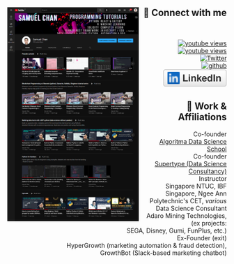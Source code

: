 <div id="toprow">
    <div align="left">
        <img align="left" width="60%" src="assets/yt_views.png">
    </div>
    <div align="right">
        <h2>🤝 Connect with me</h2>
        <br/>
        <dl>
        <dt>
        <a href="https://www.youtube.com/channel/UCzIxc8Vg53_ewaRIk3shBug?sub_confirmation=1">
        <img alt="youtube views" title="YouTube Views" alt="youtube views" src="https://img.shields.io/youtube/channel/views/UCzIxc8Vg53_ewaRIk3shBug?style=social"/></a> 
        </dt>
        <dt>
        <a href="https://www.youtube.com/channel/UCzIxc8Vg53_ewaRIk3shBug?sub_confirmation=1">
        <img alt="youtube views" title="YouTube Subscribers" alt="youtube subscribers" src="https://img.shields.io/youtube/channel/subscribers/UCzIxc8Vg53_ewaRIk3shBug?label=subscribe%20on%20youtube&style=social"/>
        </a>
        </dt>
        <dt>
            <a href="https://twitter.com/_onlyphantom">
                <img src="https://img.shields.io/twitter/follow/_onlyphantom?style=social" alt="Twitter">
            </a>
        </dt>
        <dt>
            <a href="https://github.com/onlyphantom">
                <img src="https://img.shields.io/github/followers/onlyphantom?style=social" alt="github">
            </a>
        </dt>
        <dt>
        <a href="https://www.linkedin.com/in/chansamuel/">
            <img src="assets/linkedin.svg" alt="LinkedIn">
        </a>
        </dt>
        </dl>
        <h2>💼 Work & Affiliations</h2>
        <dl>
        <dt>Co-founder</dt>
        <dd>
            <a href="https://algorit.ma">Algoritma Data Science School</a>
        </dd>
        <dt>Co-founder</dt>
        <dd>
            <a href="https://supertype.ai">Supertype (Data Science Consultancy)</a>
        </dd>
        <dt>Instructor</dt>
        <dd>
            Singapore NTUC, IBF Singapore, Ngee Ann Polytechnic's CET, <i>various</i>
        </dd>
        <dt>Data Science Consultant</dt>
        <dd>
            Adaro Mining Technologies, (ex projects: <br/> SEGA, Disney, Gumi, FunPlus, etc.)
        </dd>
        <dt>Ex-Founder (exit)</dt>
        <dd>
            HyperGrowth (marketing automation & fraud detection), <br/>GrowthBot (Slack-based marketing chatbot)
        </dd>
        </dl>
    </div>
</div>


